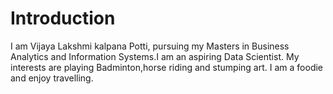 # Introduction
I am Vijaya Lakshmi kalpana Potti, pursuing my Masters in Business Analytics and Information Systems.I am an aspiring Data Scientist.
My interests are playing Badminton,horse riding and stumping art. I am a foodie and enjoy travelling.
